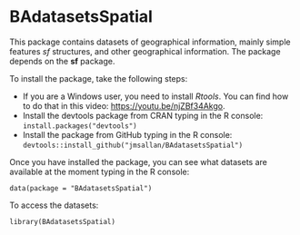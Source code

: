 # BAdatasetsSpatial

This package contains datasets of geographical information, mainly simple features *sf* structures, and other geographical information. The package depends on the **sf** package.

To install the package, take the following steps:

* If you are a Windows user, you need to install *Rtools*. You can find how to do that in this video: <https://youtu.be/njZBf34Akgo>.
* Install the devtools package from CRAN typing in the R console: `install.packages("devtools")`
* Install the package from GitHub typing in the R console: `devtools::install_github("jmsallan/BAdatasetsSpatial")`

Once you have installed the package, you can see what datasets are available at the moment typing in the R console:

`data(package = "BAdatasetsSpatial")`

To access the datasets:

`library(BAdatasetsSpatial)`
